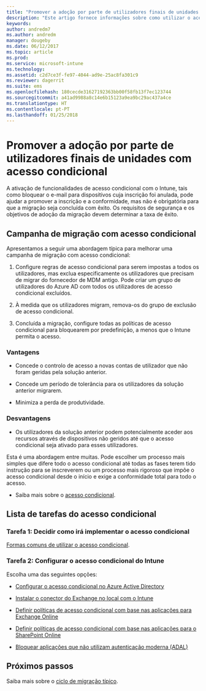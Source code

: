 ```yaml
---
title: "Promover a adoção por parte de utilizadores finais de unidades com acesso condicional"
description: "Este artigo fornece informações sobre como utilizar o acesso condicional para promover a inscrição no Intune."
keywords: 
author: andredm7
ms.author: andredm
manager: dougeby
ms.date: 06/12/2017
ms.topic: article
ms.prod: 
ms.service: microsoft-intune
ms.technology: 
ms.assetid: c2d7ce3f-fe97-4044-ad9e-25ac8fa301c9
ms.reviewer: dagerrit
ms.suite: ems
ms.openlocfilehash: 180cecde31627192363bb00f58fb13f7ec123744
ms.sourcegitcommit: a41ad9988a8c14e6b15123a9ea9bc29ac437a4ce
ms.translationtype: HT
ms.contentlocale: pt-PT
ms.lasthandoff: 01/25/2018
---
```

# <a name="drive-end-user-adoption-with-conditional-access"></a>Promover a adoção por parte de utilizadores finais de unidades com acesso condicional

A ativação de funcionalidades de acesso condicional com o Intune, tais como bloquear o e-mail para dispositivos cuja inscrição foi anulada, pode ajudar a promover a inscrição e a conformidade, mas não é obrigatória para que a migração seja concluída com êxito. Os requisitos de segurança e os objetivos de adoção da migração devem determinar a taxa de êxito.

## <a name="migration-campaign-with-conditional-access"></a>Campanha de migração com acesso condicional

Apresentamos a seguir uma abordagem típica para melhorar uma campanha de migração com acesso condicional:

1.  Configure regras de acesso condicional para serem impostas a todos os utilizadores, mas exclua especificamente os utilizadores que precisam de migrar do fornecedor de MDM antigo. Pode criar um grupo de utilizadores do Azure AD com todos os utilizadores de acesso condicional excluídos.

2.  À medida que os utilizadores migram, remova-os do grupo de exclusão de acesso condicional.

3.  Concluída a migração, configure todas as políticas de acesso condicional para bloquearem por predefinição, a menos que o Intune permita o acesso.

### <a name="advantages"></a>Vantagens

-   Concede o controlo de acesso a novas contas de utilizador que não foram geridas pela solução anterior.

-   Concede um período de tolerância para os utilizadores da solução anterior migrarem.

-   Minimiza a perda de produtividade.

### <a name="disadvantages"></a>Desvantagens

-   Os utilizadores da solução anterior podem potencialmente aceder aos recursos através de dispositivos não geridos até que o acesso condicional seja ativado para esses utilizadores.


Esta é uma abordagem entre muitas. Pode escolher um processo mais simples que difere todo o acesso condicional até todas as fases terem tido instrução para se inscreverem ou um processo mais rigoroso que impõe o acesso condicional desde o início e exige a conformidade total para todo o acesso.

-   Saiba mais sobre o [acesso condicional](conditional-access.md).

## <a name="task-list-for-conditional-access"></a>Lista de tarefas do acesso condicional

### <a name="task-1-decide-how-you-are-going-to-implement-conditional-access"></a>Tarefa 1: Decidir como irá implementar o acesso condicional

[Formas comuns de utilizar o acesso condicional](conditional-access-intune-common-ways-use.md).

### <a name="task-2-set-up-intune-conditional-access"></a>Tarefa 2: Configurar o acesso condicional do Intune

Escolha uma das seguintes opções:

-   [Configurar o acesso condicional no Azure Active Directory](https://docs.microsoft.com/azure/active-directory/active-directory-conditional-access-azure-portal)

-   [Instalar o conector do Exchange no local com o Intune](exchange-connector-install.md)

-   [Definir políticas de acesso condicional com base nas aplicações para Exchange Online](app-based-conditional-access-intune-create.md)

-   [Definir políticas de acesso condicional com base nas aplicações para o SharePoint Online](app-based-conditional-access-intune-create.md)

-   [Bloquear aplicações que não utilizam autenticação moderna (ADAL)](app-modern-authentication-block.md)

## <a name="next-steps"></a>Próximos passos

Saiba mais sobre o [ciclo de migração típico](migration-guide-cycle.md).
